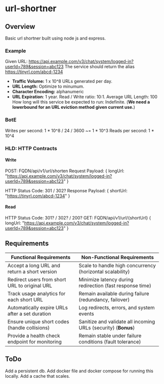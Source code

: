 # url-shortner
## Overview
Basic url shortner built using node js and express.

### Example 
Given URL: https://api.example.com/v3/chat/system/logged-in?userId=789&session=abc123
The service should return the alias https://tinyrl.com/abcd-1234

- **Traffic Volume:** 1 x 10^8 URLs generated per day.
- **URL Length:** Optimize to minumum.
- **Character Encoding:** alphanumeric
- **URL Expiration**: 1 year.
Read / Write ratio: 10:1.
Average URL Length: 100
How long will this service be expected to run: Indefinite. (**We need a lowerbound for an URL eviction method given current use.**)

### BotE
Writes per second: 1 * 10^8 / 24 / 3600 ~= 1 * 10^3 
Reads per second: 1 * 10^4

### HLD: HTTP Contracts
#### Write
POST: FQDN/api/v1/url/shorten
Request Payload:
{
    longUrl: "https://api.example.com/v3/chat/system/logged-in?userId=789&session=abc123"
}

HTTP Status Code: 301 / 302?
Response Payload:
{
    shortUrl: "https://tinyrl.com/abcd-1234"
}

#### Read
HTTP Status Code: 301? / 302? / 200?
GET: FQDN/api/v1/url/{shortUrl}
{
    longUrl: "https://api.example.com/v3/chat/system/logged-in?userId=789&session=abc123"
}

## Requirements

| Functional Requirements                             | Non-Functional Requirements                              |
|-----------------------------------------------------|----------------------------------------------------------|
| Accept a long URL and return a short version        | Scale to handle high concurrency (horizontal scalability) |
| Redirect users from short URL to original URL       | Minimize latency during redirection (fast response time) |
| Track usage analytics for each short URL            | Remain available during failure (redundancy, failover)         |
| Automatically expire URLs after a set duration      | Log redirects, errors, and system events                 |
| Ensure unique short codes (handle collisions)       | Sanitize and validate all incoming URLs (security)   (**Bonus**)     |
| Provide a health check endpoint for monitoring      | Remain stable under failure conditions (fault tolerance) |




## ToDo
Add a persistent db.
Add docker file and docker compose for running this locally.
Add a cache that scales.
